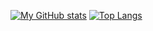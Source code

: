 [![My GitHub stats](https://github-readme-stats.vercel.app/api?username=dofy&show_icons=true&theme=aura&hide=contribs&include_all_commits=true&line_height=24)](https://github.com/anuraghazra/github-readme-stats) [![Top Langs](https://github-readme-stats.vercel.app/api/top-langs/?username=dofy&theme=aura&layout=compact&card_width=270)](https://github.com/anuraghazra/github-readme-stats)
